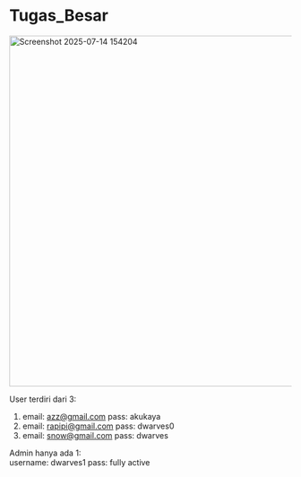 # Tugas_Besar
<img width="1708" height="626" alt="Screenshot 2025-07-14 154204" src="https://github.com/user-attachments/assets/0ef9095f-4662-4e35-8438-25ff04d35fb9" />

User terdiri dari 3:
1. email: azz@gmail.com pass: akukaya
2. email: rapipi@gmail.com pass: dwarves0
3. email: snow@gmail.com pass: dwarves

Admin hanya ada 1: <br>
username: dwarves1 pass: fully active
